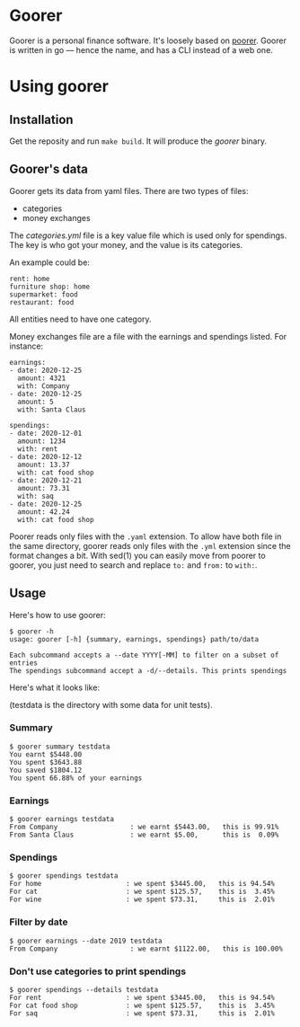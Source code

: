 # Goorer

Goorer is a personal finance software. It's loosely based on
[poorer](https://framagit.org/Steap/poorer). Goorer is written in go — hence
the name, and has a CLI instead of a web one.

# Using goorer

## Installation

Get the reposity and run `make build`. It will produce the *goorer* binary.

## Goorer's data

Goorer gets its data from yaml files. There are two types of files:
- categories
- money exchanges

The *categories.yml* file is a key value file which is used only for spendings.
The key is who got your money, and the value is its categories.

An example could be:
~~~
rent: home
furniture shop: home
supermarket: food
restaurant: food
~~~

All entities need to have one category.

Money exchanges file are a file with the earnings and spendings listed. For
instance:
~~~
earnings:
- date: 2020-12-25
  amount: 4321
  with: Company
- date: 2020-12-25
  amount: 5
  with: Santa Claus

spendings:
- date: 2020-12-01
  amount: 1234
  with: rent
- date: 2020-12-12
  amount: 13.37
  with: cat food shop
- date: 2020-12-21
  amount: 73.31
  with: saq
- date: 2020-12-25
  amount: 42.24
  with: cat food shop
~~~

Poorer reads only files with the `.yaml` extension. To allow have both file in
the same directory, goorer reads only files with the `.yml` extension since the
format changes a bit. With sed(1) you can easily move from poorer to goorer,
you just need to search and replace `to:` and `from:` to `with:`.

## Usage

Here's how to use goorer:

~~~
$ goorer -h
usage: goorer [-h] {summary, earnings, spendings} path/to/data

Each subcommand accepts a --date YYYY[-MM] to filter on a subset of entries
The spendings subcommand accept a -d/--details. This prints spendings
~~~

Here's what it looks like:

(testdata is the directory with some data for unit tests).

### Summary

~~~
$ goorer summary testdata
You earnt $5448.00
You spent $3643.88
You saved $1804.12
You spent 66.88% of your earnings
~~~

### Earnings

~~~
$ goorer earnings testdata
From Company                  : we earnt $5443.00,   this is 99.91%
From Santa Claus              : we earnt $5.00,      this is  0.09%
~~~

### Spendings

~~~
$ goorer spendings testdata
For home                     : we spent $3445.00,   this is 94.54%
For cat                      : we spent $125.57,    this is  3.45%
For wine                     : we spent $73.31,     this is  2.01%
~~~

### Filter by date

~~~
$ goorer earnings --date 2019 testdata
From Company                  : we earnt $1122.00,   this is 100.00%
~~~

### Don't use categories to print spendings

~~~
$ goorer spendings --details testdata
For rent                     : we spent $3445.00,   this is 94.54%
For cat food shop            : we spent $125.57,    this is  3.45%
For saq                      : we spent $73.31,     this is  2.01%
~~~
